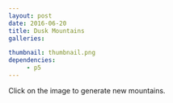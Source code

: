 ```yaml
---
layout: post
date: 2016-06-20
title: Dusk Mountains
galleries:

thumbnail: thumbnail.png
dependencies:
     - p5
---
```


<center id="dusk">
    <script type="text/javascript" src="dusk_mountains.js"></script>
</center>
Click on the image to generate new mountains.
